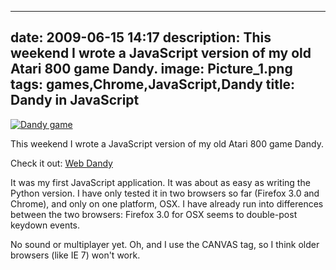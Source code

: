 
---
date: 2009-06-15 14:17
description: This weekend I wrote a JavaScript version of my old Atari 800 game Dandy.
image: Picture_1.png
tags: games,Chrome,JavaScript,Dandy
title: Dandy in JavaScript
---

[![Dandy game](Picture_1.png)](http://jackpal.github.io/Dandy-Dungeon/)

This weekend I wrote a JavaScript version of my old Atari 800 game Dandy.

Check it out: [Web Dandy](http://jackpal.github.io/Dandy-Dungeon/)

It was my first JavaScript application. It was about as easy as writing the
Python version. I have only tested it in two browsers so far (Firefox 3.0 and
Chrome), and only on one platform, OSX. I have already run into differences
between the two browsers: Firefox 3.0 for OSX seems to double-post keydown
events.

No sound or multiplayer yet. Oh, and I use the CANVAS tag, so I think older
browsers (like IE 7) won't work.
